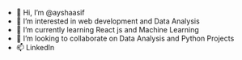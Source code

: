 - 👋 Hi, I’m @ayshaasif
- 👀 I’m interested in web development and Data Analysis 
- 🌱 I’m currently learning React js and Machine Learning
- 💞️ I’m looking to collaborate on Data Analysis and Python Projects
- 📫 LinkedIn

<!---
ayshaasif/ayshaasif is a ✨ special ✨ repository because its `README.md` (this file) appears on your GitHub profile.
You can click the Preview link to take a look at your changes.
--->

